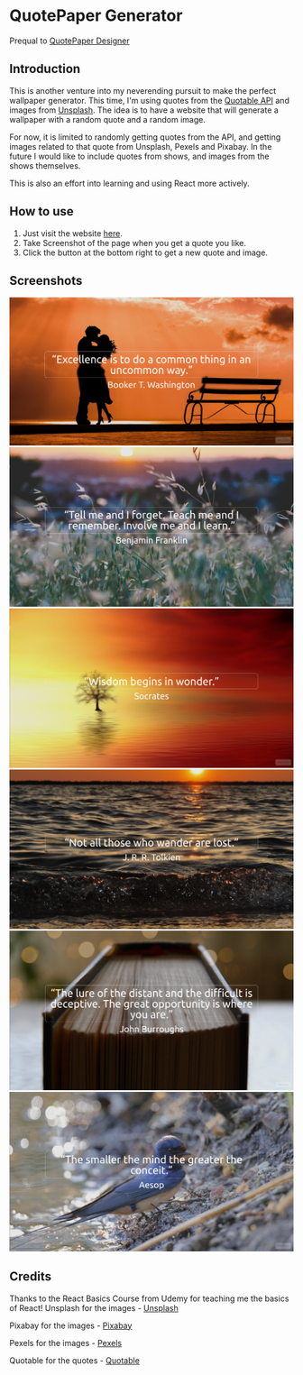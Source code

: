 # QuotePaper Generator

Prequal to [QuotePaper Designer](https://github.com/KrishnarajT/Quotepaper-Designer)

## Introduction

This is another venture into my neverending pursuit to make the perfect wallpaper generator. This time, I'm using quotes from the [Quotable API](https://github.com/lukePeavey/quotable) and images from [Unsplash](https://unsplash.com/). The idea is to have a website that will generate a wallpaper with a random quote and a random image.

For now, it is limited to randomly getting quotes from the API, and getting images related to that quote from Unsplash, Pexels and Pixabay. In the future I would like to include quotes from shows, and images from the shows themselves.

This is also an effort into learning and using React more actively.

## How to use

1. Just visit the website [here](https://quotepaper-generator.surge.sh/).
2. Take Screenshot of the page when you get a quote you like.
3. Click the button at the bottom right to get a new quote and image.

## Screenshots

![](./images/quotes1.png)
![](./images/quotes6.png)
![](./images/quotes2.png)
![](./images/quotes3.png)
![](./images/quotes4.png)
![](./images/quotes5.png)

## Credits

Thanks to the React Basics Course from Udemy for teaching me the basics of React!
Unsplash for the images - [Unsplash](https://unsplash.com/)

Pixabay for the images - [Pixabay](https://pixabay.com/)

Pexels for the images - [Pexels](https://www.pexels.com/)

Quotable for the quotes - [Quotable](https://github.com/lukePeavey/quotable)
